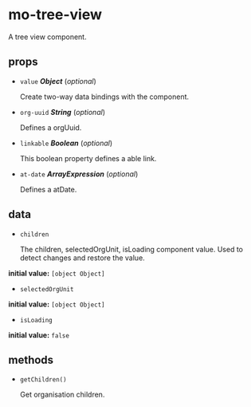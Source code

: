 # mo-tree-view 

A tree view component. 

## props 

- `value` ***Object*** (*optional*) 

  Create two-way data bindings with the component. 

- `org-uuid` ***String*** (*optional*) 

  Defines a orgUuid. 

- `linkable` ***Boolean*** (*optional*) 

  This boolean property defines a able link. 

- `at-date` ***ArrayExpression*** (*optional*) 

  Defines a atDate. 

## data 

- `children` 

  The children, selectedOrgUnit, isLoading component value.
  Used to detect changes and restore the value. 

**initial value:** `[object Object]` 

- `selectedOrgUnit` 

**initial value:** `[object Object]` 

- `isLoading` 

**initial value:** `false` 

## methods 

- `getChildren()` 

  Get organisation children. 

